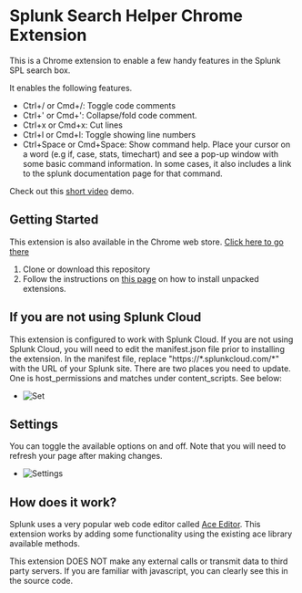 # Splunk Search Helper Chrome Extension
This is a Chrome extension to enable a few handy features in the Splunk SPL search box.

It enables the following features.
- Ctrl+/ or Cmd+/: Toggle code comments
- Ctrl+' or Cmd+': Collapse/fold code comment.
- Ctrl+x or Cmd+x: Cut lines
- Ctrl+l or Cmd+l: Toggle showing line numbers
- Ctrl+Space or Cmd+Space: Show command help. Place your cursor on a word (e.g if, case, stats, timechart) and see a pop-up window with some basic command information. In some cases, it also includes a link to the splunk documentation page for that command.

Check out this [short video](https://www.youtube.com/watch?v=BonozTPQdJE) demo.

## Getting Started
This extension is also available in the Chrome web store. [Click here to go there](https://chromewebstore.google.com/detail/splunk-search-assistant/gnlglamkifcfbgblafmnnngelhgfpoll)

1. Clone or download this repository
2. Follow the instructions on [this page](https://developer.chrome.com/docs/extensions/mv3/getstarted/development-basics/#:~:text=To%20load%20an%20unpacked%20extension,the%20bottom%20of%20the%20menu.) on how to install unpacked extensions.


## If you are not using Splunk Cloud
This extension is configured to work with Splunk Cloud. If you are not using Splunk Cloud, you will need to edit the manifest.json file prior to installing the extension. In the manifest file, replace "https://\*.splunkcloud.com/\*" with the URL of your Splunk site. There are two places you need to update. One is host_permissions and matches under content_scripts. See below:
- ![Set](https://iili.io/JMDUwg4.png )


## Settings
You can toggle the available options on and off. Note that you will need to refresh your page after making changes.

- ![Settings](https://iili.io/Hl2lZen.jpg )

## How does it work?
Splunk uses a very popular web code editor called [Ace Editor](https://ace.c9.io/). This extension works by adding some functionality using the existing ace library available methods.


This extension DOES NOT make any external calls or transmit data to third party servers. If you are familiar with javascript, you can clearly see this in the source code.


